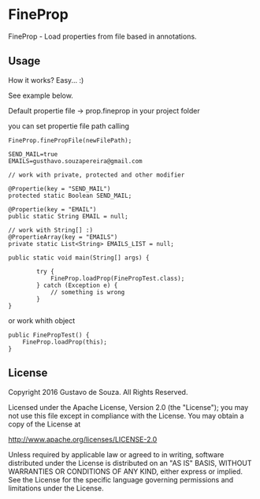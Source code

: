 # FineProp
FineProp - Load properties from file based in annotations.

## Usage
How it works?
Easy... :)

See example below.

Default propertie file -> prop.fineprop in your project folder

you can set propertie file path calling

```
FineProp.finePropFile(newFilePath);
```

```
SEND_MAIL=true
EMAILS=gusthavo.souzapereira@gmail.com
```
```
// work with private, protected and other modifier

@Propertie(key = "SEND_MAIL")
protected static Boolean SEND_MAIL;

@Propertie(key = "EMAIL")
public static String EMAIL = null;

// work with String[] :)
@PropertieArray(key = "EMAILS")
private static List<String> EMAILS_LIST = null;

public static void main(String[] args) {

		try {
			FineProp.loadProp(FinePropTest.class);	
		} catch (Exception e) {
			// something is wrong
		}
}

```
or work whith object

```
public FinePropTest() {
	FineProp.loadProp(this);
}

```

## License
Copyright 2016 Gustavo de Souza. All Rights Reserved.

Licensed under the Apache License, Version 2.0 (the "License");
you may not use this file except in compliance with the License.
You may obtain a copy of the License at

http://www.apache.org/licenses/LICENSE-2.0

Unless required by applicable law or agreed to in writing, software
distributed under the License is distributed on an "AS IS" BASIS,
WITHOUT WARRANTIES OR CONDITIONS OF ANY KIND, either express or implied.
See the License for the specific language governing permissions and
limitations under the License.
